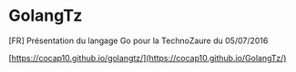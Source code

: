 # GolangTz
[FR] Présentation du langage Go pour la TechnoZaure du 05/07/2016 

[https://cocap10.github.io/golangtz/](https://cocap10.github.io/GolangTz/)
